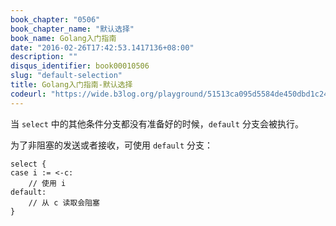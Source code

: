 ```yaml
---
book_chapter: "0506"
book_chapter_name: "默认选择"
book_name: Golang入门指南
date: "2016-02-26T17:42:53.1417136+08:00"
description: ""
disqus_identifier: book00010506
slug: "default-selection"
title: Golang入门指南-默认选择
codeurl: "https://wide.b3log.org/playground/51513ca095d5584de450dbd1c2442f68.go"
---
```


当 `select` 中的其他条件分支都没有准备好的时候，`default` 分支会被执行。

为了非阻塞的发送或者接收，可使用 `default` 分支：

	select {
	case i := <-c:
		// 使用 i
	default:
		// 从 c 读取会阻塞
	}

<!-- ```go
package main

import (
	"fmt"
	"time"
)

func main() {
	tick := time.Tick(100 * time.Millisecond)
	boom := time.After(500 * time.Millisecond)
	for {
		select {
		case <-tick:
			fmt.Println("tick.")
		case <-boom:
			fmt.Println("BOOM!")
			return
		default:
			fmt.Println("    .")
			time.Sleep(50 * time.Millisecond)
		}
	}
}

``` -->

